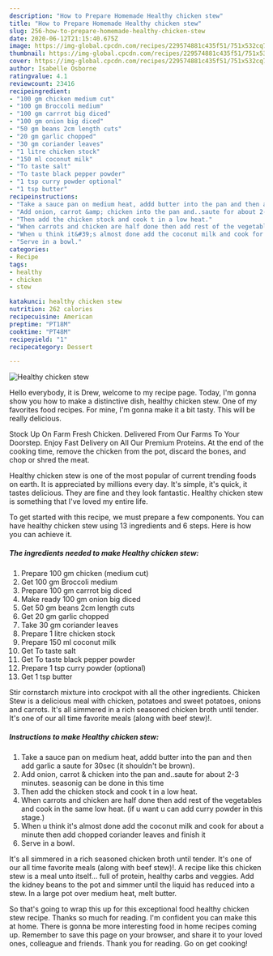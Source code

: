 ```yaml
---
description: "How to Prepare Homemade Healthy chicken stew"
title: "How to Prepare Homemade Healthy chicken stew"
slug: 256-how-to-prepare-homemade-healthy-chicken-stew
date: 2020-06-12T21:15:40.675Z
image: https://img-global.cpcdn.com/recipes/229574881c435f51/751x532cq70/healthy-chicken-stew-recipe-main-photo.jpg
thumbnail: https://img-global.cpcdn.com/recipes/229574881c435f51/751x532cq70/healthy-chicken-stew-recipe-main-photo.jpg
cover: https://img-global.cpcdn.com/recipes/229574881c435f51/751x532cq70/healthy-chicken-stew-recipe-main-photo.jpg
author: Isabelle Osborne
ratingvalue: 4.1
reviewcount: 23416
recipeingredient:
- "100 gm chicken medium cut"
- "100 gm Broccoli medium"
- "100 gm carrrot big diced"
- "100 gm onion big diced"
- "50 gm beans 2cm length cuts"
- "20 gm garlic chopped"
- "30 gm coriander leaves"
- "1 litre chicken stock"
- "150 ml coconut milk"
- "To taste salt"
- "To taste black pepper powder"
- "1 tsp curry powder optional"
- "1 tsp butter"
recipeinstructions:
- "Take a sauce pan on medium heat, addd butter into the pan and then add garlic a saute for 30sec (it shouldn&#39;t be brown)."
- "Add onion, carrot &amp; chicken into the pan and..saute for about 2-3 minutes. seasonig can be done in this time"
- "Then add the chicken stock and cook t in a low heat."
- "When carrots and chicken are half done then add rest of the vegetables and cook in the same low heat. (if u want u can add curry powder in this stage.)"
- "When u think it&#39;s almost done add the coconut milk and cook for about a minute then add chopped coriander leaves and finish it"
- "Serve in a bowl."
categories:
- Recipe
tags:
- healthy
- chicken
- stew

katakunci: healthy chicken stew 
nutrition: 262 calories
recipecuisine: American
preptime: "PT18M"
cooktime: "PT48M"
recipeyield: "1"
recipecategory: Dessert

---
```



![Healthy chicken stew](https://img-global.cpcdn.com/recipes/229574881c435f51/751x532cq70/healthy-chicken-stew-recipe-main-photo.jpg)

Hello everybody, it is Drew, welcome to my recipe page. Today, I'm gonna show you how to make a distinctive dish, healthy chicken stew. One of my favorites food recipes. For mine, I'm gonna make it a bit tasty. This will be really delicious.

Stock Up On Farm Fresh Chicken. Delivered From Our Farms To Your Doorstep. Enjoy Fast Delivery on All Our Premium Proteins. At the end of the cooking time, remove the chicken from the pot, discard the bones, and chop or shred the meat.

Healthy chicken stew is one of the most popular of current trending foods on earth. It is appreciated by millions every day. It's simple, it's quick, it tastes delicious. They are fine and they look fantastic. Healthy chicken stew is something that I've loved my entire life.


To get started with this recipe, we must prepare a few components. You can have healthy chicken stew using 13 ingredients and 6 steps. Here is how you can achieve it.

<!--inarticleads1-->

##### The ingredients needed to make Healthy chicken stew:

1. Prepare 100 gm chicken (medium cut)
1. Get 100 gm Broccoli medium
1. Prepare 100 gm carrrot big diced
1. Make ready 100 gm onion big diced
1. Get 50 gm beans 2cm length cuts
1. Get 20 gm garlic chopped
1. Take 30 gm coriander leaves
1. Prepare 1 litre chicken stock
1. Prepare 150 ml coconut milk
1. Get To taste salt
1. Get To taste black pepper powder
1. Prepare 1 tsp curry powder (optional)
1. Get 1 tsp butter


Stir cornstarch mixture into crockpot with all the other ingredients. Chicken Stew is a delicious meal with chicken, potatoes and sweet potatoes, onions and carrots. It&#39;s all simmered in a rich seasoned chicken broth until tender. It&#39;s one of our all time favorite meals (along with beef stew)!. 

<!--inarticleads2-->

##### Instructions to make Healthy chicken stew:

1. Take a sauce pan on medium heat, addd butter into the pan and then add garlic a saute for 30sec (it shouldn&#39;t be brown).
1. Add onion, carrot &amp; chicken into the pan and..saute for about 2-3 minutes. seasonig can be done in this time
1. Then add the chicken stock and cook t in a low heat.
1. When carrots and chicken are half done then add rest of the vegetables and cook in the same low heat. (if u want u can add curry powder in this stage.)
1. When u think it&#39;s almost done add the coconut milk and cook for about a minute then add chopped coriander leaves and finish it
1. Serve in a bowl.


It&#39;s all simmered in a rich seasoned chicken broth until tender. It&#39;s one of our all time favorite meals (along with beef stew)!. A recipe like this chicken stew is a meal unto itself… full of protein, healthy carbs and veggies. Add the kidney beans to the pot and simmer until the liquid has reduced into a stew. In a large pot over medium heat, melt butter. 

So that's going to wrap this up for this exceptional food healthy chicken stew recipe. Thanks so much for reading. I'm confident you can make this at home. There is gonna be more interesting food in home recipes coming up. Remember to save this page on your browser, and share it to your loved ones, colleague and friends. Thank you for reading. Go on get cooking!
